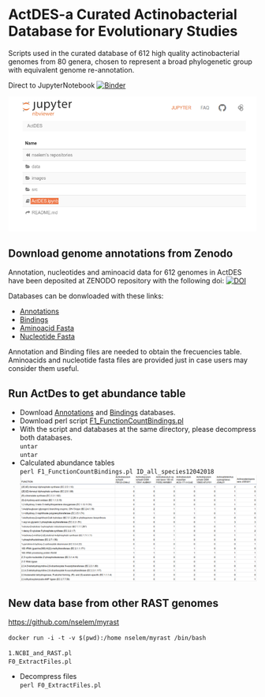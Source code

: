 # ActDES-a Curated Actinobacterial Database for Evolutionary Studies   
Scripts used in the curated database of 612 high quality actinobacterial genomes from 80 genera, chosen to represent a broad phylogenetic group with equivalent genome re-annotation. 

Direct to JupyterNotebook [![Binder](https://mybinder.org/badge_logo.svg)](https://mybinder.org/v2/gh/nselem/ActDES/master)


![imagen](images/ActDESJupyter.png)

  

## Download genome annotations from Zenodo  
Annotation, nucleotides and aminoacid data for 612 genomes in ActDES have been deposited at ZENODO repository with the following doi: [![DOI](https://zenodo.org/badge/DOI/10.5281/zenodo.4081595.svg)](https://doi.org/10.5281/zenodo.4081595)

Databases can be donwloaded with these links:  

- [Annotations](https://zenodo.org/record/4081595/files/annotations.tar.gz?download=1)  
- [Bindings](https://zenodo.org/record/4081595/files/bindings.tar.gz?download=1)  
- [Aminoacid Fasta](https://zenodo.org/record/4081595/files/fasta.tar.gz?download=1   )  
- [Nucleotide Fasta](https://zenodo.org/record/4081595/files/nucleotides.tar.gz?download=1    )  

Annotation and Binding files are needed to obtain the frecuencies table. Aminoacids and nucleotide fasta files are provided just in case users may consider them useful.  

## Run ActDes to get abundance table   
- Download [Annotations](https://zenodo.org/record/4081595/files/annotations.tar.gz?download=1) and [Bindings](https://zenodo.org/record/4081595/files/bindings.tar.gz?download=1) databases.  
- Download perl script [F1_FunctionCountBindings.pl](https://raw.githubusercontent.com/nselem/ActDES/master/src/F1_FunctionCountBindings.pl)  
- With the script and databases at the same directory, please decompress both databases.  
`untar`  
`untar `  
- Calculated abundance tables  
`perl F1_FunctionCountBindings.pl ID_all_species12042018`  
![table](images/FunctionTable.csv.png)

## New data base from other RAST genomes  
https://github.com/nselem/myrast 

`docker run -i -t -v $(pwd):/home nselem/myrast /bin/bash`

`1.NCBI_and_RAST.pl  `  
`F0_ExtractFiles.pl`
- Decompress files  
`perl F0_ExtractFiles.pl`  
